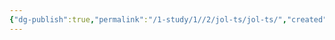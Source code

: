 ```yaml
---
{"dg-publish":true,"permalink":"/1-study/1//2/jol-ts/jol-ts/","created":"2024-11-20T21:02:27.128+09:00","updated":"2025-06-03T20:07:19.818+09:00"}
---
```


